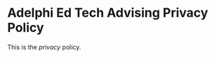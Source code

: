 Adelphi Ed Tech Advising Privacy Policy
=======================================


This is the _privacy_ policy.
